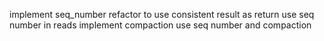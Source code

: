 implement seq_number
refactor to use consistent result as return
use seq number in reads
implement compaction
use seq number and compaction
